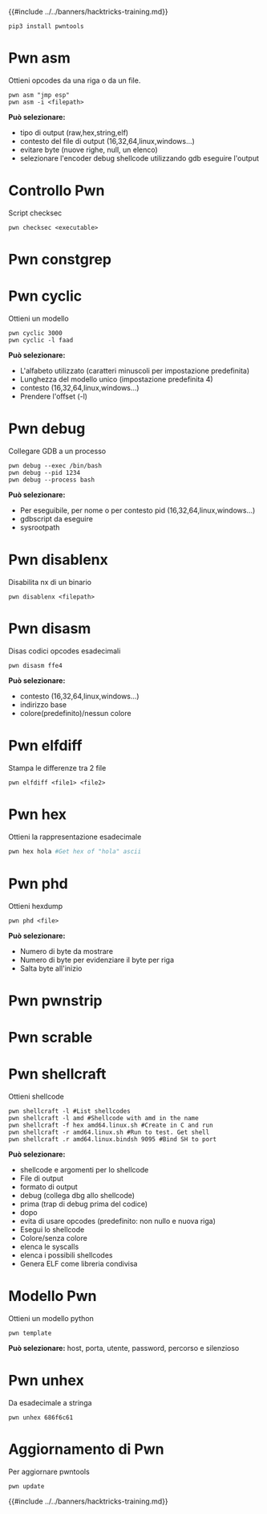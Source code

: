 {{#include ../../banners/hacktricks-training.md}}
```
pip3 install pwntools
```
# Pwn asm

Ottieni opcodes da una riga o da un file.
```
pwn asm "jmp esp"
pwn asm -i <filepath>
```
**Può selezionare:**

- tipo di output (raw,hex,string,elf)
- contesto del file di output (16,32,64,linux,windows...)
- evitare byte (nuove righe, null, un elenco)
- selezionare l'encoder debug shellcode utilizzando gdb eseguire l'output

# **Controllo Pwn**

Script checksec
```
pwn checksec <executable>
```
# Pwn constgrep

# Pwn cyclic

Ottieni un modello
```
pwn cyclic 3000
pwn cyclic -l faad
```
**Può selezionare:**

- L'alfabeto utilizzato (caratteri minuscoli per impostazione predefinita)
- Lunghezza del modello unico (impostazione predefinita 4)
- contesto (16,32,64,linux,windows...)
- Prendere l'offset (-l)

# Pwn debug

Collegare GDB a un processo
```
pwn debug --exec /bin/bash
pwn debug --pid 1234
pwn debug --process bash
```
**Può selezionare:**

- Per eseguibile, per nome o per contesto pid (16,32,64,linux,windows...)
- gdbscript da eseguire
- sysrootpath

# Pwn disablenx

Disabilita nx di un binario
```
pwn disablenx <filepath>
```
# Pwn disasm

Disas codici opcodes esadecimali
```
pwn disasm ffe4
```
**Può selezionare:**

- contesto (16,32,64,linux,windows...)
- indirizzo base
- colore(predefinito)/nessun colore

# Pwn elfdiff

Stampa le differenze tra 2 file
```
pwn elfdiff <file1> <file2>
```
# Pwn hex

Ottieni la rappresentazione esadecimale
```bash
pwn hex hola #Get hex of "hola" ascii
```
# Pwn phd

Ottieni hexdump
```
pwn phd <file>
```
**Può selezionare:**

- Numero di byte da mostrare
- Numero di byte per evidenziare il byte per riga
- Salta byte all'inizio

# Pwn pwnstrip

# Pwn scrable

# Pwn shellcraft

Ottieni shellcode
```
pwn shellcraft -l #List shellcodes
pwn shellcraft -l amd #Shellcode with amd in the name
pwn shellcraft -f hex amd64.linux.sh #Create in C and run
pwn shellcraft -r amd64.linux.sh #Run to test. Get shell
pwn shellcraft .r amd64.linux.bindsh 9095 #Bind SH to port
```
**Può selezionare:**

- shellcode e argomenti per lo shellcode
- File di output
- formato di output
- debug (collega dbg allo shellcode)
- prima (trap di debug prima del codice)
- dopo
- evita di usare opcodes (predefinito: non nullo e nuova riga)
- Esegui lo shellcode
- Colore/senza colore
- elenca le syscalls
- elenca i possibili shellcodes
- Genera ELF come libreria condivisa

# Modello Pwn

Ottieni un modello python
```
pwn template
```
**Può selezionare:** host, porta, utente, password, percorso e silenzioso

# Pwn unhex

Da esadecimale a stringa
```
pwn unhex 686f6c61
```
# Aggiornamento di Pwn

Per aggiornare pwntools
```
pwn update
```
{{#include ../../banners/hacktricks-training.md}}
